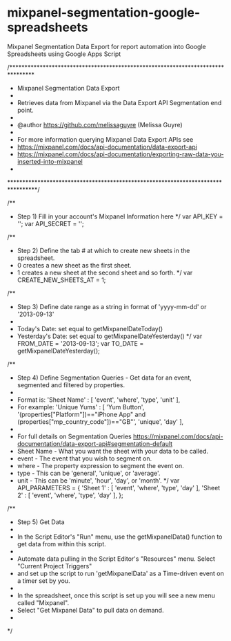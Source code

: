 mixpanel-segmentation-google-spreadsheets
=========================================

Mixpanel Segmentation Data Export for report automation into Google Spreadsheets using Google Apps Script



/********************************************************************************
* Mixpanel Segmentation Data Export
*
* Retrieves data from Mixpanel via the Data Export API Segmentation end point.
*
* @author https://github.com/melissaguyre (Melissa Guyre)
*
* For more information querying Mixpanel Data Export APIs see
* https://mixpanel.com/docs/api-documentation/data-export-api
* https://mixpanel.com/docs/api-documentation/exporting-raw-data-you-inserted-into-mixpanel
*
*********************************************************************************/

/**
* Step 1) Fill in your account's Mixpanel Information here
*/
var API_KEY = '';
var API_SECRET = '';

/**
* Step 2) Define the tab # at which to create new sheets in the spreadsheet.
* 0 creates a new sheet as the first sheet.
* 1 creates a new sheet at the second sheet and so forth.
*/
var CREATE_NEW_SHEETS_AT = 1;

/**
* Step 3) Define date range as a string in format of 'yyyy-mm-dd' or '2013-09-13'
*
* Today's Date: set equal to getMixpanelDateToday()
* Yesterday's Date: set equal to getMixpanelDateYesterday()
*/
var FROM_DATE = '2013-09-13';
var TO_DATE = getMixpanelDateYesterday();

/**
* Step 4) Define Segmentation Queries - Get data for an event, segmented and filtered by properties.
*
* Format is: 'Sheet Name' : [ 'event', 'where', 'type', 'unit' ],
* For example: 'Unique Yums' : [ 'Yum Button', '(properties["Platform"])=="iPhone App" and (properties["mp_country_code"])=="GB"', 'unique', 'day' ],
*
* For full details on Segmentation Queries https://mixpanel.com/docs/api-documentation/data-export-api#segmentation-default
* Sheet Name - What you want the sheet with your data to be called.
* event - The event that you wish to segment on.
* where - The property expression to segment the event on.
* type - This can be 'general', 'unique', or 'average'.
* unit - This can be 'minute', 'hour', 'day', or 'month'.
*/
var API_PARAMETERS = {
    'Sheet 1' : [ 'event', 'where', 'type', 'day' ],
    'Sheet 2' : [ 'event', 'where', 'type', 'day' ],
};

/**
* Step 5) Get Data
*
* In the Script Editor's "Run" menu, use the getMixpanelData() function to get data from within this script.
*
* Automate data pulling in the Script Editor's "Resources" menu. Select "Current Project Triggers"
* and set up the script to run 'getMixpanelData' as a Time-driven event on a timer set by you.
*
* In the spreadsheet, once this script is set up you will see a new menu called "Mixpanel".
* Select "Get Mixpanel Data" to pull data on demand.
*
*/
